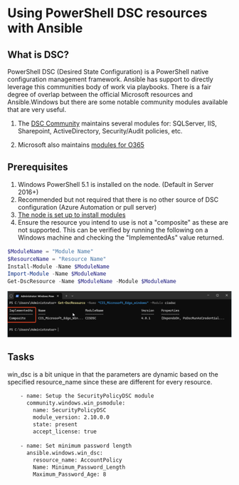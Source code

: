# Using PowerShell DSC resources with Ansible

## What is DSC?
PowerShell DSC (Desired State Configuration) is a PowerShell native configuration management framework. Ansible has support to directly leverage this communities body of work via playbooks. There is a fair degree of overlap between the official Microsoft resources and Ansible.Windows but there are some notable community modules available that are very useful.

1) The [DSC Community](https://github.com/dsccommunity) maintains several modules for: SQLServer, IIS, Sharepoint, ActiveDirectory, Security/Audit policies, etc.

2) Microsoft also maintains [modules for O365](https://github.com/Microsoft/Microsoft365DSC)

## Prerequisites
1) Windows PowerShell 5.1 is installed on the node. (Default in Server 2016+)
2) Recommended but not required that there is no other source of DSC configuration (Azure Automation or pull server)
3) [The node is set up to install modules](/Windows/Installing%20Modules.md)
3) Ensure the resource you intend to use is not a "composite" as these are not supported. This can be verified by running the following on a Windows machine and checking the "ImplementedAs" value returned.
```powershell
$ModuleName = "Module Name"
$ResourceName = "Resource Name"
Install-Module -Name $ModuleName
Import-Module -Name $ModuleName
Get-DscResource -Name $ModuleName -Module $ModuleName
```
![image](/images/dsc-1.png)

## Tasks
win_dsc is a bit unique in that the parameters are dynamic based on the specified resource_name since these are different for every resource.

```ansible
    - name: Setup the SecurityPolicyDSC module
      community.windows.win_psmodule:
        name: SecurityPolicyDSC
        module_version: 2.10.0.0
        state: present
        accept_license: true

    - name: Set minimum password length
      ansible.windows.win_dsc:
        resource_name: AccountPolicy
        Name: Minimum_Password_Length
        Maximum_Password_Age: 8
```
